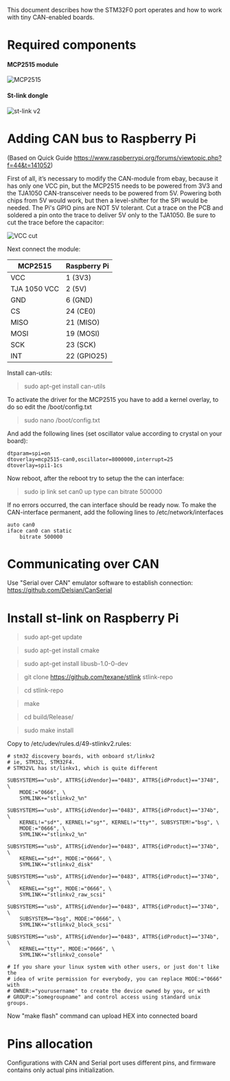 This document describes how the STM32F0 port operates and how to work with
tiny CAN-enabled boards.

Required components
===================

#### MCP2515 module

![MCP2515](img/mcp2515.jpg)

#### St-link dongle

![st-link v2](img/stlinkv2-700x700.jpg)


Adding CAN bus to Raspberry Pi
==============================
(Based on Quick Guide https://www.raspberrypi.org/forums/viewtopic.php?f=44&t=141052)

First of all, it’s necessary to modify the CAN-module from ebay, because it has
only one VCC pin, but the MCP2515 needs to be powered from 3V3 and the TJA1050
CAN-transceiver needs to be powered from 5V. Powering both chips from 5V would
work, but then a level-shifter for the SPI would be needed. The Pi's GPIO pins
are NOT 5V tolerant. Cut a trace on the PCB and soldered a pin onto the trace
to deliver 5V only to the TJA1050. Be sure to cut the trace before the capacitor:

![VCC cut](img/mcp2515_vcc_cut.png)

Next connect the module:

| MCP2515 | Raspberry Pi |
| --- | --- |
| VCC | 1 (3V3) |
| TJA 1050 VCC | 2 (5V) |
| GND | 6 (GND) |
| CS | 24 (CE0) |
| MISO | 21 (MISO) |
| MOSI | 19 (MOSI) |
| SCK | 23 (SCK) |
| INT | 22 (GPIO25) |

Install can-utils:
> sudo apt-get install can-utils

To activate the driver for the MCP2515 you have to add a kernel overlay, to do
so edit the /boot/config.txt
> sudo nano /boot/config.txt

And add the following lines (set oscillator value according to crystal on your board):

```
dtparam=spi=on
dtoverlay=mcp2515-can0,oscillator=8000000,interrupt=25
dtoverlay=spi1-1cs
```

Now reboot, after the reboot try to setup the the can interface:
> sudo ip link set can0 up type can bitrate 500000

If no errors occurred, the can interface should be ready now.
To make the CAN-interface permanent, add the following lines to /etc/network/interfaces

```
auto can0
iface can0 can static
    bitrate 500000
```

Communicating over CAN
======================

Use "Serial over CAN" emulator software to establish connection:
https://github.com/Delsian/CanSerial

Install st-link on Raspberry Pi
===============================

> sudo apt-get update

> sudo apt-get install cmake

> sudo apt-get install libusb-1.0-0-dev

> git clone https://github.com/texane/stlink stlink-repo

> cd stlink-repo

> make

> cd build/Release/

> sudo make install


Copy to /etc/udev/rules.d/49-stlinkv2.rules:

```
# stm32 discovery boards, with onboard st/linkv2
# ie, STM32L, STM32F4.
# STM32VL has st/linkv1, which is quite different

SUBSYSTEMS=="usb", ATTRS{idVendor}=="0483", ATTRS{idProduct}=="3748", \
    MODE:="0666", \
    SYMLINK+="stlinkv2_%n"

SUBSYSTEMS=="usb", ATTRS{idVendor}=="0483", ATTRS{idProduct}=="374b", \
    KERNEL!="sd*", KERNEL!="sg*", KERNEL!="tty*", SUBSYSTEM!="bsg", \
    MODE:="0666", \
    SYMLINK+="stlinkv2_%n"

SUBSYSTEMS=="usb", ATTRS{idVendor}=="0483", ATTRS{idProduct}=="374b", \
    KERNEL=="sd*", MODE:="0666", \
    SYMLINK+="stlinkv2_disk"

SUBSYSTEMS=="usb", ATTRS{idVendor}=="0483", ATTRS{idProduct}=="374b", \
    KERNEL=="sg*", MODE:="0666", \
    SYMLINK+="stlinkv2_raw_scsi"

SUBSYSTEMS=="usb", ATTRS{idVendor}=="0483", ATTRS{idProduct}=="374b", \
    SUBSYSTEM=="bsg", MODE:="0666", \
    SYMLINK+="stlinkv2_block_scsi"

SUBSYSTEMS=="usb", ATTRS{idVendor}=="0483", ATTRS{idProduct}=="374b", \
    KERNEL=="tty*", MODE:="0666", \
    SYMLINK+="stlinkv2_console"

# If you share your linux system with other users, or just don't like the
# idea of write permission for everybody, you can replace MODE:="0666" with
# OWNER:="yourusername" to create the device owned by you, or with
# GROUP:="somegroupname" and control access using standard unix groups.
```

Now "make flash" command can upload HEX into connected board

Pins allocation
===============

Configurations with CAN and Serial port uses different pins, and firmware contains only
actual pins initialization.
